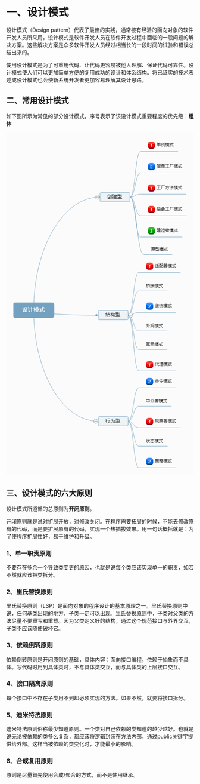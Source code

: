 # 一、设计模式

设计模式（Design pattern）代表了最佳的实践，通常被有经验的面向对象的软件开发人员所采用。设计模式是软件开发人员在软件开发过程中面临的一般问题的解决方案。这些解决方案是众多软件开发人员经过相当长的一段时间的试验和错误总结出来的。

使用设计模式是为了可重用代码、让代码更容易被他人理解、保证代码可靠性。设计模式使人们可以更加简单方便的复用成功的设计和体系结构。将已证实的技术表述成设计模式也会使新系统开发者更加容易理解其设计思路。

## 二、常用设计模式

如下图所示为常见的部分设计模式，序号表示了该设计模式重要程度的优先级：**粗体**

<div align="center">

![title](https://raw.githubusercontent.com/XQLong/Logging/master/img/2019/07/19/1563538559806-1563538559811.png)

</div>

## 三、设计模式的六大原则

设计模式所遵循的总原则为**开闭原则**。

开闭原则就是说对扩展开放，对修改关闭。在程序需要拓展的时候，不能去修改原有的代码，而是要扩展原有的代码，实现一个热插拔效果。用一句话概括就是：为了使程序扩展性好，易于维护和升级。

### 1、单一职责原则

不要存在多余一个导致类变更的原因，也就是说每个类应该实现单一的职责，如若不然就应该把类拆分。

### 2、里氏替换原则

里氏替换原则（LSP）是面向对象的程序设计的基本原理之一。里氏替换原则中说，任何基类出现的地方，子类一定可以出现。里氏替换原则中，子类对父类的方法尽量不要重写和重载。因为父类定义好的结构，通过这个规范接口与外界交互，子类不应该随便破坏它。

### 3、依赖倒转原则

依赖倒转原则是开闭原则的基础，具体内容：面向接口编程，依赖于抽象而不具体。写代码时用到具体类时，不与具体类交互，而与具体类的上层接口交互。

### 4、接口隔离原则

每个接口中不存在子类用不到却必须实现的方法。如果不然，就要将接口拆分。

### 5、迪米特法原则

迪米特法原则俗称最少知道原则。一个类对自己依赖的类知道的越少越好。也就是说无论被依赖的类多么复杂，都应该将逻辑封装在方法内部，通过public关键字提供给外部。这样当被依赖的类变化时，才能最小的影响。

### 6、合成复用原则

原则是尽量首先使用合成/聚合的方式，而不是使用继承。